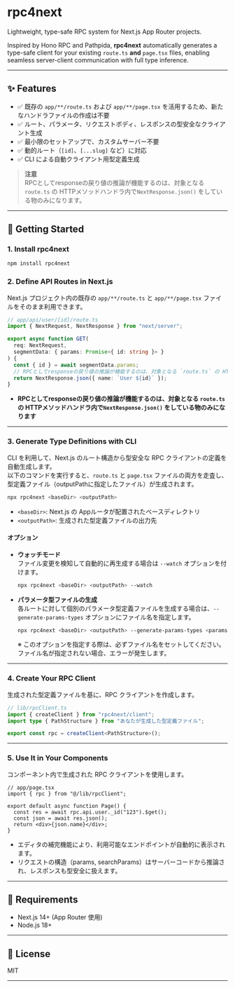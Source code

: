 # rpc4next

Lightweight, type-safe RPC system for Next.js App Router projects.

Inspired by Hono RPC and Pathpida, **rpc4next** automatically generates a type-safe client for your existing `route.ts` **and** `page.tsx` files, enabling seamless server-client communication with full type inference.

---

## ✨ Features

- ✅ 既存の `app/**/route.ts` および `app/**/page.tsx` を活用するため、新たなハンドラファイルの作成は不要
- ✅ ルート、パラメータ、リクエストボディ、レスポンスの型安全なクライアント生成
- ✅ 最小限のセットアップで、カスタムサーバー不要
- ✅ 動的ルート（`[id]`、`[...slug]` など）に対応
- ✅ CLI による自動クライアント用型定義生成

> **注意**  
> RPCとしてresponseの戻り値の推論が機能するのは、対象となる `route.ts` の HTTPメソッドハンドラ内で`NextResponse.json()` をしている物のみになります。

---

## 🚀 Getting Started

### 1. Install rpc4next

```bash
npm install rpc4next
```

### 2. Define API Routes in Next.js

Next.js プロジェクト内の既存の `app/**/route.ts` と `app/**/page.tsx` ファイルをそのまま利用できます。

```ts
// app/api/user/[id]/route.ts
import { NextRequest, NextResponse } from "next/server";

export async function GET(
  req: NextRequest,
  segmentData: { params: Promise<{ id: string }> }
) {
  const { id } = await segmentData.params;
  // RPCとしてresponseの戻り値の推論が機能するのは、対象となる `route.ts` の HTTPメソッドハンドラ内で`NextResponse.json()` をしている物のみになります
  return NextResponse.json({ name: `User ${id}` });
}
```

- **RPCとしてresponseの戻り値の推論が機能するのは、対象となる `route.ts` の HTTPメソッドハンドラ内で`NextResponse.json()` をしている物のみになります**

---

### 3. Generate Type Definitions with CLI

CLI を利用して、Next.js のルート構造から型安全な RPC クライアントの定義を自動生成します。  
以下のコマンドを実行すると、`route.ts` と `page.tsx` ファイルの両方を走査し、型定義ファイル（outputPathに指定したファイル）が生成されます。

```bash
npx rpc4next <baseDir> <outputPath>
```

- `<baseDir>`: Next.js の Appルータが配置されたベースディレクトリ
- `<outputPath>`: 生成された型定義ファイルの出力先

#### オプション

- **ウォッチモード**  
  ファイル変更を検知して自動的に再生成する場合は `--watch` オプションを付けます。

  ```bash
  npx rpc4next <baseDir> <outputPath> --watch
  ```

- **パラメータ型ファイルの生成**  
  各ルートに対して個別のパラメータ型定義ファイルを生成する場合は、`--generate-params-types` オプションにファイル名を指定します。

  ```bash
  npx rpc4next <baseDir> <outputPath> --generate-params-types <paramsFileName>
  ```

  ※ このオプションを指定する際は、必ずファイル名をセットしてください。ファイル名が指定されない場合、エラーが発生します。

---

### 4. Create Your RPC Client

生成された型定義ファイルを基に、RPC クライアントを作成します。

```ts
// lib/rpcClient.ts
import { createClient } from "rpc4next/client";
import type { PathStructure } from "あなたが生成した型定義ファイル";

export const rpc = createClient<PathStructure>();
```

---

### 5. Use It in Your Components

コンポーネント内で生成された RPC クライアントを使用します。

```tsx
// app/page.tsx
import { rpc } from "@/lib/rpcClient";

export default async function Page() {
  const res = await rpc.api.user._id("123").$get();
  const json = await res.json();
  return <div>{json.name}</div>;
}
```

- エディタの補完機能により、利用可能なエンドポイントが自動的に表示されます。
- リクエストの構造（params, searchParams）はサーバーコードから推論され、レスポンスも型安全に扱えます。

---

## 🚧 Requirements

- Next.js 14+ (App Router 使用)
- Node.js 18+

---

## 💼 License

MIT

---
